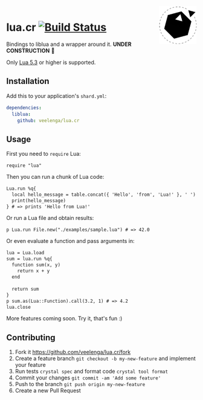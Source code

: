 <img src='https://github.com/veelenga/bin/blob/master/lua.cr/logo.jpg?raw=true' width='100' align='right'>

# lua.cr [![Build Status](https://travis-ci.org/veelenga/lua.cr.svg?branch=master)](https://travis-ci.org/veelenga/lua.cr)

Bindings to liblua and a wrapper around it. **UNDER CONSTRUCTION** :construction:

Only [Lua 5.3](http://www.lua.org/ftp/) or higher is supported.

## Installation

Add this to your application's `shard.yml`:

```yaml
dependencies:
  liblua:
    github: veelenga/lua.cr
```

## Usage

First you need to `require` Lua:

```crystal
require "lua"
```

Then you can run a chunk of Lua code:

```crystal
Lua.run %q{
  local hello_message = table.concat({ 'Hello', 'from', 'Lua!' }, ' ')
  print(hello_message)
} # => prints 'Hello from Lua!'
```

Or run a Lua file and obtain results:

```crystal
p Lua.run File.new("./examples/sample.lua") # => 42.0
```

Or even evaluate a function and pass arguments in:

```crystal
lua = Lua.load
sum = lua.run %q{
  function sum(x, y)
    return x + y
  end

  return sum
}
p sum.as(Lua::Function).call(3.2, 1) # => 4.2
lua.close
```

More features coming soon. Try it, that's fun :)

## Contributing

1. Fork it https://github.com/veelenga/lua.cr/fork
1. Create a feature branch `git checkout -b my-new-feature` and implement your feature
1. Run tests `crystal spec` and format code `crystal tool format`
1. Commit your changes `git commit -am 'Add some feature'`
1. Push to the branch `git push origin my-new-feature`
1. Create a new Pull Request
